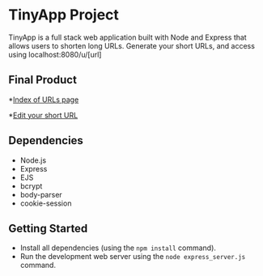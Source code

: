 # TinyApp Project

TinyApp is a full stack web application built with Node and Express that allows users to shorten long URLs. Generate your short URLs, and access using localhost:8080/u/[url]

## Final Product

*[Index of URLs page](https://github.com/notlucaslee/tinyapp/blob/master/docs/urls-page.png)

*[Edit your short URL](https://github.com/notlucaslee/tinyapp/blob/master/docs/edit-urls.png)

## Dependencies

- Node.js
- Express
- EJS
- bcrypt
- body-parser
- cookie-session


## Getting Started

- Install all dependencies (using the `npm install` command).
- Run the development web server using the `node express_server.js` command.